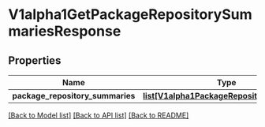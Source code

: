 # V1alpha1GetPackageRepositorySummariesResponse

## Properties
Name | Type | Description | Notes
------------ | ------------- | ------------- | -------------
**package_repository_summaries** | [**list[V1alpha1PackageRepositorySummary]**](V1alpha1PackageRepositorySummary.md) |  | [optional] 

[[Back to Model list]](../README.md#documentation-for-models) [[Back to API list]](../README.md#documentation-for-api-endpoints) [[Back to README]](../README.md)

